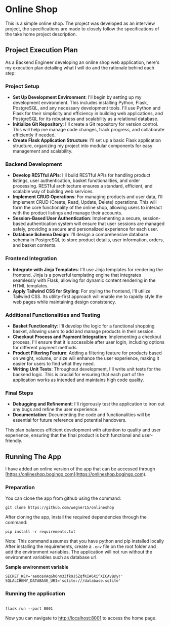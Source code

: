 # Online Shop

This is a simple online shop. The project was developed as an interview project, the specifications are made to closely follow the specifications of the take home project description.


## Project Execution Plan
As a Backend Engineer developing an online shop web application, here's my execution plan detailing what I will do and the rationale behind each step:

### Project Setup
- **Set Up Development Environment**: I'll begin by setting up my development environment. This includes installing Python, Flask, PostgreSQL, and any necessary development tools. I'll use Python and Flask for their simplicity and efficiency in building web applications, and PostgreSQL for its robustness and scalability as a relational database.
- **Initialize Git Repository**: I'll create a Git repository for version control. This will help me manage code changes, track progress, and collaborate efficiently if needed.
- **Create Flask Application Structure**: I'll set up a basic Flask application structure, organizing my project into modular components for easy management and scalability.

### Backend Development
- **Develop RESTful APIs**: I'll build RESTful APIs for handling product listings, user authentication, basket functionalities, and order processing. RESTful architecture ensures a standard, efficient, and scalable way of building web services.
- **Implement CRUD Operations**: For managing products and user data, I'll implement CRUD (Create, Read, Update, Delete) operations. This will form the core functionality of the online shop, allowing users to interact with the product listings and manage their accounts.
- **Session-Based User Authentication**: Implementing a secure, session-based authentication system will ensure that user sessions are managed safely, providing a secure and personalized experience for each user.
- **Database Schema Design**: I'll design a comprehensive database schema in PostgreSQL to store product details, user information, orders, and basket contents. 

### Frontend Integration
- **Integrate with Jinja Templates**: I'll use Jinja templates for rendering the frontend. Jinja is a powerful templating engine that integrates seamlessly with Flask, allowing for dynamic content rendering in the HTML templates.
- **Apply Tailwind CSS for Styling**: For styling the frontend, I'll utilize Tailwind CSS. Its utility-first approach will enable me to rapidly style the web pages while maintaining design consistency.

### Additional Functionalities and Testing
- **Basket Functionality**: I'll develop the logic for a functional shopping basket, allowing users to add and manage products in their session.
- **Checkout Process and Payment Integration**: Implementing a checkout process, I'll ensure that it is accessible after user login, including options for different payment methods.
- **Product Filtering Feature**: Adding a filtering feature for products based on weight, volume, or size will enhance the user experience, making it easier for users to find what they need.
- **Writing Unit Tests**: Throughout development, I'll write unit tests for the backend logic. This is crucial for ensuring that each part of the application works as intended and maintains high code quality.

### Final Steps
- **Debugging and Refinement**: I'll rigorously test the application to iron out any bugs and refine the user experience.
- **Documentation**: Documenting the code and functionalities will be essential for future reference and potential handovers.

This plan balances efficient development with attention to quality and user experience, ensuring that the final product is both functional and user-friendly.


## Running The App

I have added an online version of the app that can be accessed through [https://onlineshop.bogingo.com](https://onlineshop.bogingo.com).

### Preparation

You can clone the app from github using the command:
```commandline
git clone https://github.com/wegner15/onlineshop
```

After cloning the app, install the required dependencies through the command:

```commandline
pip install -r requirements.txt
```
Note: This command assumes that you have python and pip installed locally
After installing the requirements, create a `.env` file on the root folder and add the environment variables. 
The application will not  run without the environment variables such as database url.

**Sample environment variable**
```
SECRET_KEY='aeOo$XAqGh6nm3Zfk9J5ZqfKI#6Xi^XICAvB@y!'
SQLALCHEMY_DATABASE_URI='sqlite:///database.sqlite'
```

### Running the application

```commandline

flask run --port 8001
```
Now you can navigate to [http://localhost:8001](http://localhost:8001) to access the home page.
